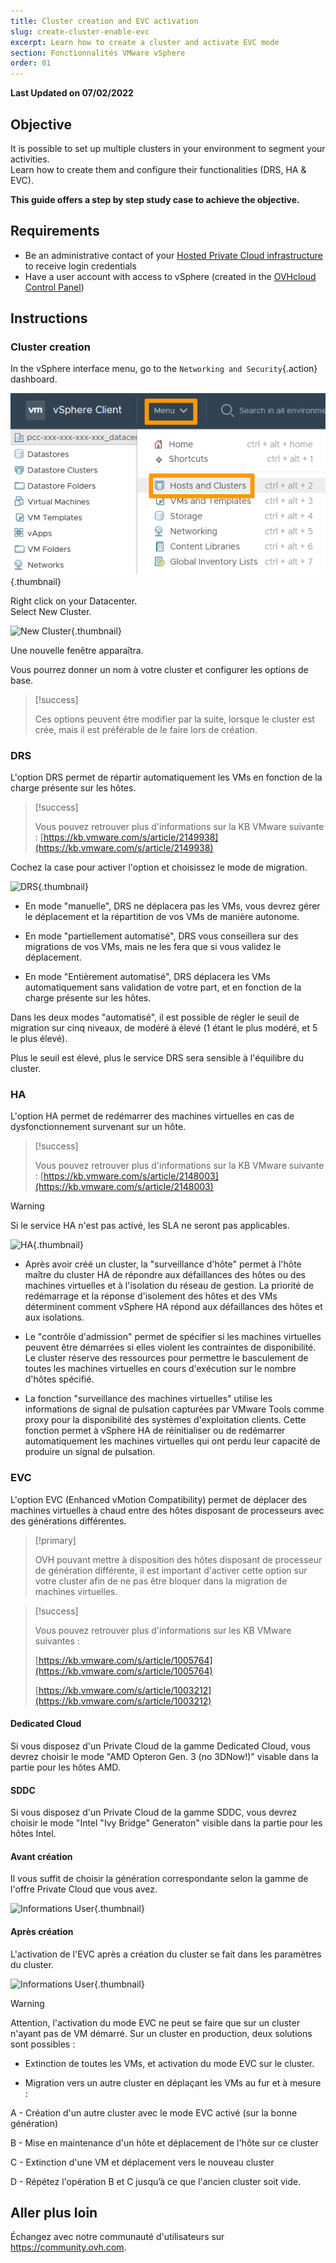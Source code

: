 ```yaml
---
title: Cluster creation and EVC activation
slug: create-cluster-enable-evc
excerpt: Learn how to create a cluster and activate EVC mode
section: Fonctionnalités VMware vSphere
order: 01
---
```


**Last Updated on 07/02/2022**

## Objective

It is possible to set up multiple clusters in your environment to segment your activities.<br>
Learn how to create them and configure their functionalities (DRS, HA & EVC).

**This guide offers a step by step study case to achieve the objective.**


## Requirements

- Be an administrative contact of your [Hosted Private Cloud infrastructure](https://www.ovhcloud.com/en-gb/enterprise/products/hosted-private-cloud/) to receive login credentials
- Have a user account with access to vSphere (created in the [OVHcloud Control Panel](https://www.ovh.com/auth/?action=gotomanager&from=https://www.ovh.co.uk/&ovhSubsidiary=GB))


## Instructions

### Cluster creation

In the vSphere interface menu, go to the `Networking and Security`{.action} dashboard.

![Menu](images/en01dash.png){.thumbnail}

Right click on your Datacenter.<br>
Select New Cluster.


![New Cluster](images/CreateCluster.png){.thumbnail}

Une nouvelle fenêtre apparaîtra.

Vous pourrez donner un nom à votre cluster et configurer les options de base.


> [!success]
>
> Ces options peuvent être modifier par la suite, lorsque le cluster est crée, mais il est préférable de le faire lors de création.
> 

### DRS

L'option DRS permet de répartir automatiquement les VMs en fonction de la charge présente sur les hôtes.


> [!success]
>
> Vous pouvez retrouver plus d'informations sur la KB VMware suivante : 
> [https://kb.vmware.com/s/article/2149938](https://kb.vmware.com/s/article/2149938)
> 


Cochez la case pour activer l'option et choisissez le mode de migration.


![DRS](images/CreateClusterDRS.png){.thumbnail}


- En mode "manuelle", DRS ne déplacera pas les VMs, vous devrez gérer le déplacement et la répartition de vos VMs de manière autonome.

- En mode "partiellement automatisé", DRS vous conseillera sur des migrations de vos VMs, mais ne les fera que si vous validez le déplacement.

- En mode "Entièrement automatisé", DRS déplacera les VMs automatiquement sans validation de votre part, et en fonction de la charge présente sur les hôtes.


Dans les deux modes "automatisé", il est possible de régler le seuil de migration sur cinq niveaux, de modéré à élevé (1 étant le plus modéré, et 5 le plus élevé).

Plus le seuil est élevé, plus le service DRS sera sensible à l'équilibre du cluster.


### HA

L'option HA permet de redémarrer des machines virtuelles en cas de dysfonctionnement survenant sur un hôte.

> [!success]
>
> Vous pouvez retrouver plus d'informations sur la KB VMware suivante : 
> [https://kb.vmware.com/s/article/2148003](https://kb.vmware.com/s/article/2148003)
> 

> [!warning]
>
> Si le service HA n'est pas activé, les SLA ne seront pas applicables.
> 

![HA](images/CreateClusterHA.png){.thumbnail}

- Après avoir créé un cluster, la "surveillance d'hôte" permet à l'hôte maître du cluster HA de répondre aux défaillances des hôtes ou des machines virtuelles et à l'isolation du réseau de gestion. La priorité de redémarrage et la réponse d'isolement des hôtes et des VMs déterminent comment vSphere HA répond aux défaillances des hôtes et aux isolations.

- Le "contrôle d'admission" permet de spécifier si les machines virtuelles peuvent être démarrées si elles violent les contraintes de disponibilité. Le cluster réserve des ressources pour permettre le basculement de toutes les machines virtuelles en cours d'exécution sur le nombre d'hôtes spécifié.

- La fonction "surveillance des machines virtuelles" utilise les informations de signal de pulsation capturées par VMware Tools comme proxy pour la disponibilité des systèmes d'exploitation clients. Cette fonction permet à vSphere HA de réinitialiser ou de redémarrer automatiquement les machines virtuelles qui ont perdu leur capacité de produire un signal de pulsation.


### EVC

L'option EVC (Enhanced vMotion Compatibility) permet de déplacer des machines virtuelles à chaud entre des hôtes disposant de processeurs avec des générations différentes.

> [!primary]
>
> OVH pouvant mettre à disposition des hôtes disposant de processeur de génération différente, il est important d'activer cette option sur votre cluster afin de ne pas être bloquer dans la migration de machines virtuelles.
> 

> [!success]
>
> Vous pouvez retrouver plus d'informations sur les KB VMware suivantes : 
>
> [https://kb.vmware.com/s/article/1005764](https://kb.vmware.com/s/article/1005764)
> 
> [https://kb.vmware.com/s/article/1003212](https://kb.vmware.com/s/article/1003212)
>


#### Dedicated Cloud

Si vous disposez d'un Private Cloud de la gamme Dedicated Cloud, vous devrez choisir le mode "AMD Opteron Gen. 3 (no 3DNow!)" visable dans la partie pour les hôtes AMD.

#### SDDC

Si vous disposez d'un Private Cloud de la gamme SDDC, vous devrez choisir le mode "Intel  "Ivy Bridge" Generaton" visible dans la partie pour les hôtes Intel.

#### Avant création

Il vous suffit de choisir la génération correspondante selon la gamme de l'offre Private Cloud que vous avez.

![Informations User](images/CreateClusterEVC.png){.thumbnail}


#### Après création

L'activation de l'EVC après a création du cluster se fait dans les paramètres du cluster.

![Informations User](images/ModifyClusterEVC.png){.thumbnail}



> [!warning]
>
> Attention, l'activation du mode EVC ne peut se faire que sur un cluster n'ayant pas de VM démarré. Sur un cluster en production, deux solutions sont possibles : 
> 
> - Extinction de toutes les VMs, et activation du mode EVC sur le cluster.
>
> - Migration vers un autre cluster en déplaçant les VMs au fur et à mesure :
>
> A - Création d'un autre cluster avec le mode EVC activé (sur la bonne génération)
> 
> B - Mise en maintenance d'un hôte et déplacement de l'hôte sur ce cluster
>
> C - Extinction d'une VM et déplacement vers le nouveau cluster
>
> D - Répétez l'opération B et C jusqu’à ce que l'ancien cluster soit vide.
>


## Aller plus loin

Échangez avec notre communauté d'utilisateurs sur <https://community.ovh.com>.
